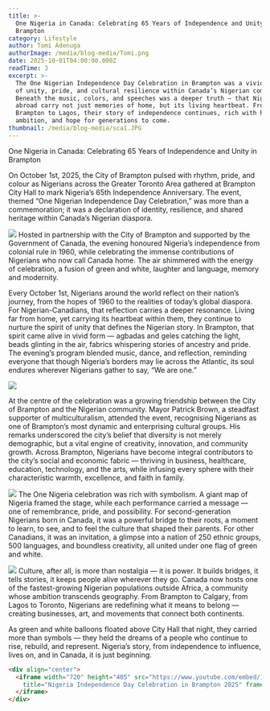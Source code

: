```yaml
---
title: >-
  One Nigeria in Canada: Celebrating 65 Years of Independence and Unity in
  Brampton
category: Lifestyle
author: Tomi Adenuga
authorImage: /media/blog-media/Tomi.png
date: 2025-10-01T04:00:00.000Z
readTime: 3
excerpt: >-
  The One Nigerian Independence Day Celebration in Brampton was a vivid reminder
  of unity, pride, and cultural resilience within Canada’s Nigerian community.
  Beneath the music, colors, and speeches was a deeper truth — that Nigerians
  abroad carry not just memories of home, but its living heartbeat. From
  Brampton to Lagos, their story of independence continues, rich with heritage,
  ambition, and hope for generations to come.
thumbnail: /media/blog-media/sca1.JPG
---
```


One Nigeria in Canada: Celebrating 65 Years of Independence and Unity in Brampton

On October 1st, 2025, the City of Brampton pulsed with rhythm, pride, and colour as Nigerians across the Greater Toronto Area gathered at Brampton City Hall to mark Nigeria’s 65th Independence Anniversary. The event, themed “One Nigerian Independence Day Celebration,” was more than a commemoration; it was a declaration of identity, resilience, and shared heritage within Canada’s Nigerian diaspora.

![](/media/blog-media/sca1.JPG)
Hosted in partnership with the City of Brampton and supported by the Government of Canada, the evening honoured Nigeria’s independence from colonial rule in 1960, while celebrating the immense contributions of Nigerians who now call Canada home. The air shimmered with the energy of celebration, a fusion of green and white, laughter and language, memory and modernity.

Every October 1st, Nigerians around the world reflect on their nation’s journey, from the hopes of 1960 to the realities of today’s global diaspora. For Nigerian-Canadians, that reflection carries a deeper resonance. Living far from home, yet carrying its heartbeat within them, they continue to nurture the spirit of unity that defines the Nigerian story. In Brampton, that spirit came alive in vivid form — agbadas and geles catching the light, beads glinting in the air, fabrics whispering stories of ancestry and pride. The evening’s program blended music, dance, and reflection, reminding everyone that though Nigeria’s borders may lie across the Atlantic, its soul endures wherever Nigerians gather to say, “We are one.”

![](/media/blog-media/sca5.JPG)

At the centre of the celebration was a growing friendship between the City of Brampton and the Nigerian community. Mayor Patrick Brown, a steadfast supporter of multiculturalism, attended the event, recognising Nigerians as one of Brampton’s most dynamic and enterprising cultural groups. His remarks underscored the city’s belief that diversity is not merely demographic, but a vital engine of creativity, innovation, and community growth. Across Brampton, Nigerians have become integral contributors to the city’s social and economic fabric — thriving in business, healthcare, education, technology, and the arts, while infusing every sphere with their characteristic warmth, excellence, and faith in family.

![](/media/blog-media/sca3.JPG)
The One Nigeria celebration was rich with symbolism. A giant map of Nigeria framed the stage, while each performance carried a message — one of remembrance, pride, and possibility. For second-generation Nigerians born in Canada, it was a powerful bridge to their roots, a moment to learn, to see, and to feel the culture that shaped their parents. For other Canadians, it was an invitation, a glimpse into a nation of 250 ethnic groups, 500 languages, and boundless creativity, all united under one flag of green and white.

![](/media/blog-media/sca4.JPG)
Culture, after all, is more than nostalgia — it is power. It builds bridges, it tells stories, it keeps people alive wherever they go. Canada now hosts one of the fastest-growing Nigerian populations outside Africa, a community whose ambition transcends geography. From Brampton to Calgary, from Lagos to Toronto, Nigerians are redefining what it means to belong — creating businesses, art, and movements that connect both continents.

As green and white balloons floated above City Hall that night, they carried more than symbols — they held the dreams of a people who continue to rise, rebuild, and represent. Nigeria’s story, from independence to influence, lives on, and in Canada, it is just beginning.

```html
<div align="center">
  <iframe width="720" height="405" src="https://www.youtube.com/embed/1yBcyvZFIfM"
    title="Nigeria Independence Day Celebration in Brampton 2025" frameborder="0" allowfullscreen>
  </iframe>
</div>
```
